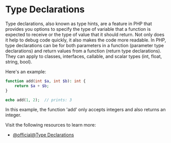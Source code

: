# Type Declarations

Type declarations, also known as type hints, are a feature in PHP that provides you options to specify the type of variable that a function is expected to receive or the type of value that it should return. Not only does it help to debug code quickly, it also makes the code more readable. In PHP, type declarations can be for both parameters in a function (parameter type declarations) and return values from a function (return type declarations). They can apply to classes, interfaces, callable, and scalar types (int, float, string, bool). 

Here's an example:

```php
function add(int $a, int $b): int {
    return $a + $b;
}

echo add(1, 2);  // prints: 3
```
In this example, the function 'add' only accepts integers and also returns an integer.

Visit the following resources to learn more:

- [@official@Type Declarations](https://www.php.net/manual/en/functions.arguments.php#functions.arguments.type-declaration)
